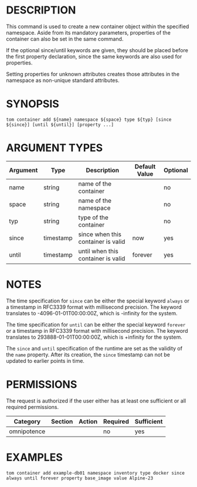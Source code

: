 # DESCRIPTION

This command is used to create a new container object within the
specified namespace. Aside from its mandatory parameters, properties
of the container can also be set in the same command.

If the optional since/until keywords are given, they should be placed
before the first property declaration, since the same keywords are
also used for properties.

Setting properties for unknown attributes creates those attributes in
the namespace as non-unique standard attributes.

# SYNOPSIS

```
tom container add ${name} namespace ${space} type ${typ} [since ${since}] [until ${until}] [property ...]
```

# ARGUMENT TYPES

Argument | Type | Description | Default Value | Optional
 ------- | ---- | ----------- | ------------- | --------
name | string | name of the container | | no
space | string | name of the namespace | | no
typ | string | type of the container | | no
since | timestamp | since when this container is valid | now | yes
until | timestamp | until when this container is valid | forever | yes

# NOTES

The time specification for `since` can be either the special keyword
`always` or a timestamp in RFC3339 format with millisecond precision.
The keyword translates to -4096-01-01T00:00:00Z, which is -infinity
for the system.

The time specification for `until` can be either the special keyword
`forever` or a timestamp in RFC3339 format with millisecond precision.
The keyword translates to 293888-01-01T00:00:00Z, which is +infinity
for the system.

The `since` and `until` specification of the runtime are set as the
validity of the `name` property. After its creation, the `since`
timestamp can not be updated to earlier points in time.

# PERMISSIONS

The request is authorized if the user either has at least one
sufficient or all required permissions.

Category | Section | Action | Required | Sufficient
 ------- | ------- | ------ | -------- | ----------
omnipotence | | | no | yes

# EXAMPLES

```
tom container add example-db01 namespace inventory type docker since always until forever property base_image value Alpine-23
```
